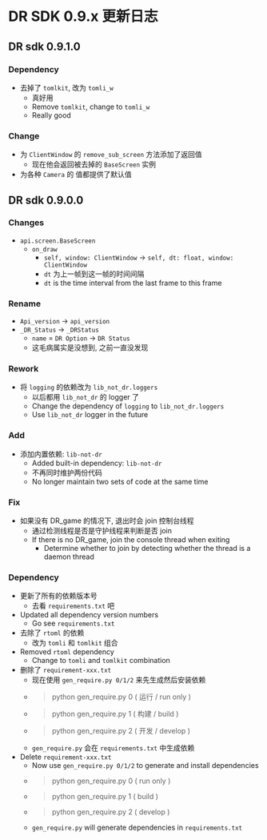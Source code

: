 # DR SDK 0.9.x 更新日志

## DR sdk 0.9.1.0

### Dependency

- 去掉了 `tomlkit`, 改为 `tomli_w`
  - 真好用
  - Remove `tomlkit`, change to `tomli_w`
  - Really good

### Change

- 为 `ClientWindow` 的 `remove_sub_screen` 方法添加了返回值
  - 现在他会返回被去掉的 `BaseScreen` 实例
- 为各种 `Camera` 的 值都提供了默认值

## DR sdk 0.9.0.0

### Changes

- `api.screen.BaseScreen`
  - `on_draw`
    - `self, window: ClientWindow` -> `self, dt: float, window: ClientWindow`
    - `dt` 为上一帧到这一帧的时间间隔
    - `dt` is the time interval from the last frame to this frame

### Rename

- `Api_version` -> `api_version`
- `_DR_Status` -> `_DRStatus`
  - `name` = `DR Option` -> `DR Status`
  - 这毛病属实是没想到, 之前一直没发现

### Rework

- 将 `logging` 的依赖改为 `lib_not_dr.loggers`
  - 以后都用 `lib_not_dr` 的 logger 了
  - Change the dependency of `logging` to `lib_not_dr.loggers`
  - Use `lib_not_dr` logger in the future

### Add

- 添加内置依赖: `lib-not-dr`
  - Added built-in dependency: `lib-not-dr`
  - 不再同时维护两份代码
  - No longer maintain two sets of code at the same time

### Fix

- 如果没有 DR_game 的情况下, 退出时会 join 控制台线程
  - 通过检测线程是否是守护线程来判断是否 join
  - If there is no DR_game, join the console thread when exiting
    - Determine whether to join by detecting whether the thread is a daemon thread

### Dependency

- 更新了所有的依赖版本号
  - 去看 `requirements.txt` 吧
- Updated all dependency version numbers
  - Go see `requirements.txt`
- 去除了 `rtoml` 的依赖
  - 改为 `tomli` 和 `tomlkit` 组合
- Removed `rtoml` dependency
  - Change to `tomli` and `tomlkit` combination
- 删除了 `requirement-xxx.txt`
  - 现在使用 `gen_require.py 0/1/2` 来先生成然后安装依赖
  - > python gen_require.py 0 ( 运行 / run only )
  - > python gen_require.py 1 ( 构建 / build )
  - > python gen_require.py 2 ( 开发 / develop )
  - `gen_require.py` 会在 `requirements.txt` 中生成依赖
- Delete `requirement-xxx.txt`
  - Now use `gen_require.py 0/1/2` to generate and install dependencies
  - > python gen_require.py 0 ( run only )
  - > python gen_require.py 1 ( build )
  - > python gen_require.py 2 ( develop )
  - `gen_require.py` will generate dependencies in `requirements.txt`
